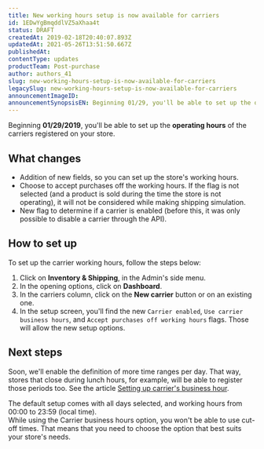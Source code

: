 ```yaml
---
title: New working hours setup is now available for carriers
id: 1EDwYgBmqddlVZ5aXhaa4t
status: DRAFT
createdAt: 2019-02-18T20:40:07.893Z
updatedAt: 2021-05-26T13:51:50.667Z
publishedAt: 
contentType: updates
productTeam: Post-purchase
author: authors_41
slug: new-working-hours-setup-is-now-available-for-carriers
legacySlug: new-working-hours-setup-is-now-available-for-carriers
announcementImageID: 
announcementSynopsisEN: Beginning 01/29, you'll be able to set up the operating hours of the carriers registered on your store.
---
```


Beginning __01/29/2019__, you'll be able to set up the __operating hours__ of the carriers registered on your store.

## What changes
- Addition of new fields, so you can set up the store's working hours.
- Choose to accept purchases off the working hours. If the flag is not selected (and a product is sold during the time the store is not operating), it will not be considered while making shipping simulation.
- New flag to determine if a carrier is enabled (before this, it was only possible to disable a carrier through the API).

## How to set up
To set up the carrier working hours, follow the steps below:

1. Click on __Inventory & Shipping__, in the Admin's side menu.
2. In the opening options, click on __Dashboard__.
3. In the carriers column, click on the __New carrier__ button or on an existing one.
4. In the setup screen, you'll find the new `Carrier enabled`, `Use carrier business hours`, and `Accept purchases off working hours` flags. Those will allow the new setup options.

## Next steps
Soon, we'll enable the definition of more time ranges per day. That way, stores that close during lunch hours, for example, will be able to register those periods too. See the article [Setting up carrier's business hour](https://help.vtex.com/en/tutorial/configurar-horario-de-funcionamento-para-transportadoras--2oGpbInIgdxSWUi3TZjdCS).

<div class="alert alert-info">
The default setup comes with all days selected, and working hours from 00:00 to 23:59 (local time).
</div>

<div class="alert alert-warning">
While using the Carrier business hours option, you won't be able to use cut-off times. That means that you need to choose the option that best suits your store's needs.
</div>

